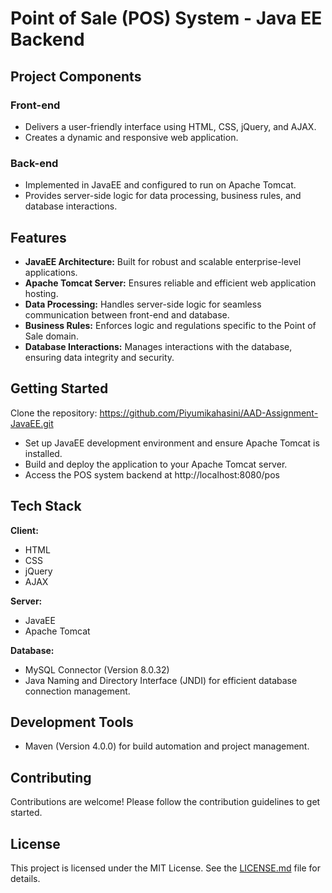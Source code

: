 Point of Sale (POS) System - Java EE Backend
============================================
Project Components
------------------
### Front-end
*   Delivers a user-friendly interface using HTML, CSS, jQuery, and AJAX.
*   Creates a dynamic and responsive web application.
### Back-end
*   Implemented in JavaEE and configured to run on Apache Tomcat.
*   Provides server-side logic for data processing, business rules, and database interactions.
  
Features
--------
*   **JavaEE Architecture:** Built for robust and scalable enterprise-level applications.
*   **Apache Tomcat Server:** Ensures reliable and efficient web application hosting.
*   **Data Processing:** Handles server-side logic for seamless communication between front-end and database.
*   **Business Rules:** Enforces logic and regulations specific to the Point of Sale domain.
*   **Database Interactions:** Manages interactions with the database, ensuring data integrity and security.

Getting Started
---------------
Clone the repository: https://github.com/Piyumikahasini/AAD-Assignment-JavaEE.git
*   Set up JavaEE development environment and ensure Apache Tomcat is installed.
*   Build and deploy the application to your Apache Tomcat server.
* Access the POS system backend at http://localhost:8080/pos
  
Tech Stack
----------
**Client:**
* HTML
* CSS
* jQuery
* AJAX

**Server:**
* JavaEE
* Apache Tomcat

**Database:**
*   MySQL Connector (Version 8.0.32)
*   Java Naming and Directory Interface (JNDI) for efficient database connection management.

Development Tools
-----------------
*   Maven (Version 4.0.0) for build automation and project management.

Contributing
-----------------
Contributions are welcome! Please follow the contribution guidelines to get started.

License
-----------------
This project is licensed under the MIT License. See the [LICENSE.md](https://github.com/Piyumikahasini/AAD-Assignment-JavaEE/blob/master/LICENSE) file for details.



